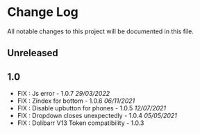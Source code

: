 # Change Log
All notable changes to this project will be documented in this file.

## Unreleased

## 1.0

- FIX : Js error - 1.0.7 *29/03/2022*
- FIX : Zindex for bottom - 1.0.6 *06/11/2021*
- FIX : Disable upbutton for phones - 1.0.5 *12/07/2021*
- FIX : Dropdown closes unexpectedly - 1.0.4 *05/05/2021*
- FIX : Dolibarr V13 Token compatibility - 1.0.3
